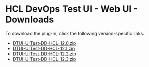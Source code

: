 # HCL DevOps Test UI - Web UI - Downloads

To download the plug-in, click the following version-specific links.
- [DTUI-UITest-DD-HCL-12.0.zip](https://raw.githubusercontent.com/UrbanCode/IBM-UCD-PLUGINS/main/files/HCLDevOpsTestUIWebUI/DTUI-UITest-DD-HCL-12.0.zip)
- [DTUI-UITest-DD-HCL-12.1.zip](https://raw.githubusercontent.com/UrbanCode/IBM-UCD-PLUGINS/main/files/HCLDevOpsTestUIWebUI/DTUI-UITest-DD-HCL-12.1.zip)
- [DTUI-UITest-DD-HCL-12.2.zip](https://raw.githubusercontent.com/UrbanCode/IBM-UCD-PLUGINS/main/files/HCLDevOpsTestUIWebUI/DTUI-UITest-DD-HCL-12.2.zip)
- [DTUI-UITest-DD-HCL-12.3.zip](https://raw.githubusercontent.com/UrbanCode/IBM-UCD-PLUGINS/main/files/HCLDevOpsTestUIWebUI/DTUI-UITest-DD-HCL-12.3.zip)
